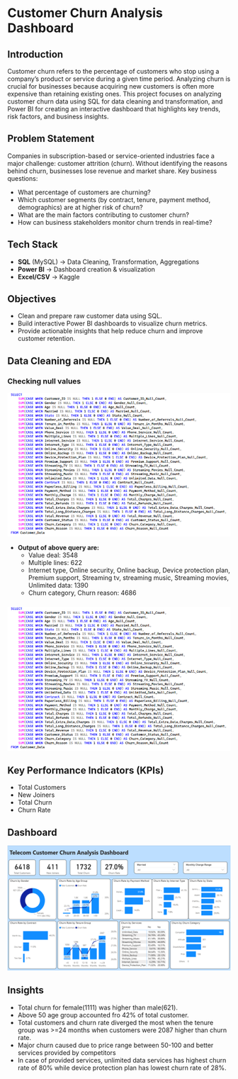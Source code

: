 # Customer Churn Analysis Dashboard

## Introduction
Customer churn refers to the percentage of customers who stop using a company’s product or service during a given time period. Analyzing churn is crucial for businesses because acquiring new customers is often more expensive than retaining existing ones. This project focuses on analyzing customer churn data using SQL for data cleaning and transformation, and Power BI for creating an interactive dashboard that highlights key trends, risk factors, and business insights.

## Problem Statement
Companies in subscription-based or service-oriented industries face a major challenge: customer attrition (churn). Without identifying the reasons behind churn, businesses lose revenue and market share.
Key business questions:
- What percentage of customers are churning?
- Which customer segments (by contract, tenure, payment method, demographics) are at higher risk of churn?
- What are the main factors contributing to customer churn?
- How can business stakeholders monitor churn trends in real-time?

## Tech Stack
- **SQL** (MySQL) → Data Cleaning, Transformation, Aggregations
- **Power BI** → Dashboard creation & visualization
- **Excel/CSV** → Kaggle

## Objectives
- Clean and prepare raw customer data using SQL.
- Build interactive Power BI dashboards to visualize churn metrics.
- Provide actionable insights that help reduce churn and improve customer retention.

## Data Cleaning and EDA
### Checking null values
![image](https://github.com/Ritik-M21/Data_Analysis_Projects/blob/main/Customer%20Churn%20Analysis/SQL%20file/checking%20null.png?raw=true)
- **Output of above query are:**
  - Value deal: 3548
  - Multiple lines: 622
  - Internet type, Online security, Online backup, Device protection plan, Premium support, Streaming tv, streaming music, Streaming movies, Unlimited data: 1390
  - Churn category, Churn reason: 4686
### 
![image](https://github.com/Ritik-M21/Data_Analysis_Projects/blob/main/Customer%20Churn%20Analysis/SQL%20file/checking%20null.png?raw=true)

## Key Performance Indicators (KPIs)
- Total Customers
- New Joiners
- Total Churn
- Churn Rate

## Dashboard
![image](https://github.com/Ritik-M21/Data_Analysis_Projects/blob/main/Customer%20Churn%20Analysis/Dashboard.png?raw=true)

## Insights
- Total churn for female(1111) was higher than male(621).
- Above 50 age group accounted fro 42% of total customer.
- Total customers and churn rate diverged the most when the tenure group was >=24 months when customers were 2087 higher than churn rate.
- Major churn caused due to price range between 50-100 and better services provided by competitors 
- In case of provided services, unlimited data services has highest churn rate of 80% while device protection plan has lowest churn rate of 28%. 
